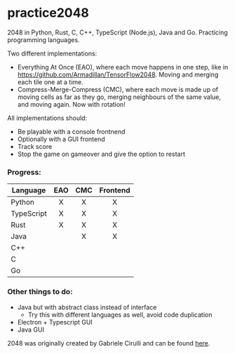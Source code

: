 # practice2048
2048 in Python, Rust, C, C++, TypeScript (Node.js), Java and Go. Practicing programming languages.

Two different implementations:
* Everything At Once (EAO), where each move happens in one step, like in https://github.com/Armadillan/TensorFlow2048. Moving and merging each tile one at a time.
* Compress-Merge-Compress (CMC), where each move is made up of moving cells as far as they go, merging neighbours of the same value, and moving again. Now with rotation!

All implementations should:
* Be playable with a console frontnend
* Optionally with a GUI frontend
* Track score
* Stop the game on gameover and give the option to restart

### Progress:
| Language   | EAO | CMC | Frontend |
|------------|:---:|:---:|:--------:|
| Python     |  X  |  X  |     X    |
| TypeScript |  X  |  X  |     X    |
| Rust       |  X  |  X  |     X    |
| Java       |     |  X  |     X    |
| C++        |     |     |          |
| C          |     |     |          |
| Go         |     |     |          |

### Other things to do:
* Java but with abstract class instead of interface
    * Try this with different languages as well, avoid code duplication
* Electron + Typescript GUI
* Java GUI

2048 was originally created by Gabriele Cirulli and can be found [here](https://play2048.co/).
